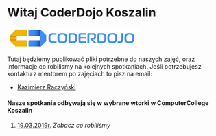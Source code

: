 # Witaj CoderDojo Koszalin
![logo1](https://github.com/coderdojokoszalin/meet/blob/master/images/cd_logo.png)

Tutaj będziemy publikować pliki potrzebne do naszych zajęć, oraz informacje co robilismy na kolejnych spotkaniach.
Jeśli potrzebujesz kontaktu z mentorem po zajęciach to pisz na email: 
- [Kazimierz Raczyński](mailto:raczyk@gmail.com)

#### Nasze spotkania odbywają się w wybrane wtorki w ComputerCollege Koszalin
1. [19.03.2019r.](https://github.com/coderdojokoszalin/meet/blob/master/19_03_2019.md) _Zobacz co robiliśmy_


